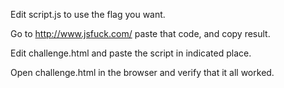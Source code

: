 Edit script.js to use the flag you want.

Go to http://www.jsfuck.com/ paste that code, and copy result.

Edit challenge.html and paste the script in indicated place.

Open challenge.html in the browser and verify that it all worked.
